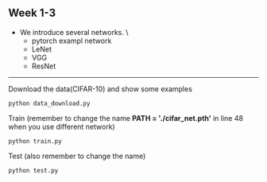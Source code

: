 Week 1-3
---
- We introduce several networks. \
    - pytorch exampl network
    - LeNet
    - VGG
    - ResNet
---
Download the data(CIFAR-10) and show some examples
```
python data_download.py
```
Train (remember to change the name **PATH = './cifar_net.pth'** in line 48
when you use different network)
```
python train.py
```
Test (also remember to change the name)
```
python test.py
```